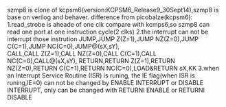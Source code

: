 szmp8 is clone of kcpsm6(version:KCPSM6_Release9_30Sept14),szmp8 is base on verilog and behaver.
difference from picobalze(kcpsm6): 1.read_strobe is aheade of one clk compare with kcmps6,so szmp8 can 
                                      read one port at one instruction cycle(2 clks)
                                   2.the interrupt can not be interrupt those instrution
                                      JUMP,JUMP Z(Z=1),JUMP NZ(Z=0),JUMP C(C=1),JUMP NC(C=0),JUMP@(sX,sY),                                    
                                      CALL,CALL Z(Z=1),CALL NZ(Z=0),CALL C(C=1),CALL NC(C=0),CALL@(sX,sY),
                                      RETURN,RETURN Z(Z=1),RETURN NZ(Z=0),RETURN C(C=1),RETURN NC(C=0),LOAD&RETURN sX,KK
                                   3.when an Interrupt Service Routine (ISR) is runing, the IE flag(when ISR is runing,IE=0) can not be changed by ENABLE INTERRUPT
                                      or DISABLE INTERRUPT, only can be changed with RETURNI ENABLE or RETURNI DISABLE
